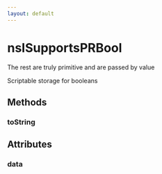 ```yaml
---
layout: default
---
```


# nsISupportsPRBool #
  
The rest are truly primitive and are passed by value  
  
  
Scriptable storage for booleans  
  

## Methods ##

### toString ###

## Attributes ##

### data ###
